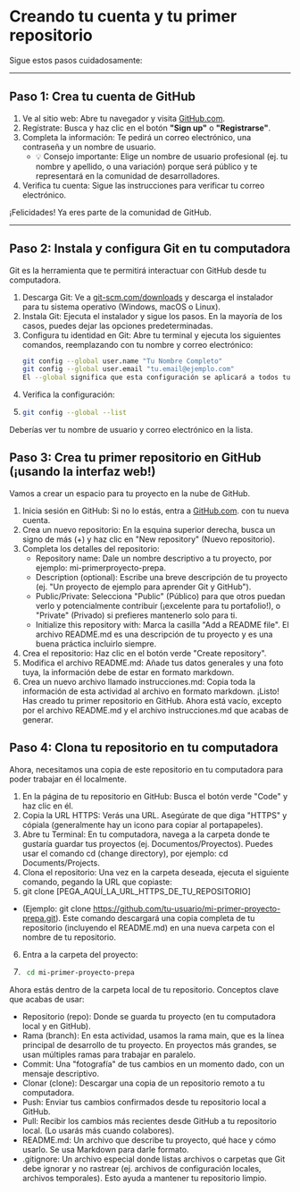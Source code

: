 # Creando tu cuenta y tu primer repositorio

Sigue estos pasos cuidadosamente:

---

## Paso 1: Crea tu cuenta de GitHub
1. Ve al sitio web: Abre tu navegador y visita [GitHub.com](https://github.com).
2. Regístrate: Busca y haz clic en el botón **"Sign up"** o **"Registrarse"**.
3. Completa la información: Te pedirá un correo electrónico, una contraseña y un nombre de usuario.  
   - 💡 Consejo importante: Elige un nombre de usuario profesional (ej. tu nombre y apellido, o una variación) porque será público y te representará en la comunidad de desarrolladores.
4. Verifica tu cuenta: Sigue las instrucciones para verificar tu correo electrónico.

 ¡Felicidades! Ya eres parte de la comunidad de GitHub.

---

## Paso 2: Instala y configura Git en tu computadora
Git es la herramienta que te permitirá interactuar con GitHub desde tu computadora.

1. Descarga Git: Ve a [git-scm.com/downloads](https://git-scm.com/downloads) y descarga el instalador para tu sistema operativo (Windows, macOS o Linux).
2. Instala Git: Ejecuta el instalador y sigue los pasos. En la mayoría de los casos, puedes dejar las opciones predeterminadas.
3. Configura tu identidad en Git: Abre tu terminal y ejecuta los siguientes comandos, reemplazando con tu nombre y correo electrónico:
   ```bash
   git config --global user.name "Tu Nombre Completo"
   git config --global user.email "tu.email@ejemplo.com"
   El --global significa que esta configuración se aplicará a todos tus proyectos en esta computadora. Git almacenará esto en un archivo llamado .gitconfig.

4. Verifica la configuración:
0. ```bash
   git config --global --list
Deberías ver tu nombre de usuario y correo electrónico en la lista.

## Paso 3: Crea tu primer repositorio en GitHub (¡usando la interfaz web!)
Vamos a crear un espacio para tu proyecto en la nube de GitHub.
1. Inicia sesión en GitHub: Si no lo estás, entra a  [GitHub.com](https://github.com). con tu nueva cuenta.
2. Crea un nuevo repositorio: En la esquina superior derecha, busca un signo de más (+) y haz clic en
"New repository" (Nuevo repositorio).
3. Completa los detalles del repositorio:
   - Repository name: Dale un nombre descriptivo a tu proyecto, por ejemplo: mi-primerproyecto-prepa.
   - Description (optional): Escribe una breve descripción de tu proyecto (ej. "Un proyecto de
ejemplo para aprender Git y GitHub").
   - Public/Private: Selecciona "Public" (Público) para que otros puedan verlo y
potencialmente contribuir (¡excelente para tu portafolio!), o "Private" (Privado) si prefieres
mantenerlo solo para ti.
   - Initialize this repository with: Marca la casilla "Add a README file". El archivo
README.md es una descripción de tu proyecto y es una buena práctica incluirlo siempre.
4. Crea el repositorio: Haz clic en el botón verde "Create repository".
5. Modifica el archivo README.md: Añade tus datos generales y una foto tuya, la información debe
de estar en formato markdown.
6. Crea un nuevo archivo llamado instrucciones.md: Copia toda la información de esta actividad al
archivo en formato markdown.
¡Listo! Has creado tu primer repositorio en GitHub. Ahora está vacío, excepto por el archivo README.md y
el archivo instrucciones.md que acabas de generar.
## Paso 4: Clona tu repositorio en tu computadora
Ahora, necesitamos una copia de este repositorio en tu computadora para poder trabajar en él localmente.
1. En la página de tu repositorio en GitHub: Busca el botón verde "Code" y haz clic en él.
2. Copia la URL HTTPS: Verás una URL. Asegúrate de que diga "HTTPS" y cópiala (generalmente
hay un icono para copiar al portapapeles).
3. Abre tu Terminal: En tu computadora, navega a la carpeta donde te gustaría guardar tus proyectos
(ej. Documentos/Proyectos). Puedes usar el comando cd (change directory), por ejemplo: cd
Documents/Projects.
4. Clona el repositorio: Una vez en la carpeta deseada, ejecuta el siguiente comando, pegando la URL
que copiaste:
5. git clone [PEGA_AQUÍ_LA_URL_HTTPS_DE_TU_REPOSITORIO]
- (Ejemplo: git clone https://github.com/tu-usuario/mi-primer-proyecto-prepa.git). Este comando
descargará una copia completa de tu repositorio (incluyendo el README.md) en una nueva carpeta
con el nombre de tu repositorio.
6. Entra a la carpeta del proyecto:
7. ```bash
    cd mi-primer-proyecto-prepa
Ahora estás dentro de la carpeta local de tu repositorio.
Conceptos clave que acabas de usar:
- Repositorio (repo): Donde se guarda tu proyecto (en tu computadora local y en GitHub).
- Rama (branch): En esta actividad, usamos la rama main, que es la línea principal de desarrollo de tu
proyecto. En proyectos más grandes, se usan múltiples ramas para trabajar en paralelo.
- Commit: Una "fotografía" de tus cambios en un momento dado, con un mensaje descriptivo.
- Clonar (clone): Descargar una copia de un repositorio remoto a tu computadora.
- Push: Enviar tus cambios confirmados desde tu repositorio local a GitHub.
- Pull: Recibir los cambios más recientes desde GitHub a tu repositorio local. (Lo usarás más cuando
colabores).
- README.md: Un archivo que describe tu proyecto, qué hace y cómo usarlo. Se usa Markdown
para darle formato.
- .gitignore: Un archivo especial donde listas archivos o carpetas que Git debe ignorar y no rastrear
(ej. archivos de configuración locales, archivos temporales). Esto ayuda a mantener tu repositorio
limpio.

